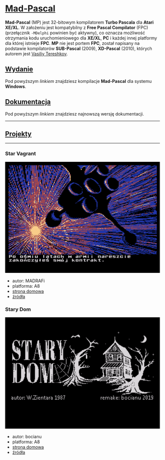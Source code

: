 # [Mad-Pascal](https://github.com/tebe6502/Mad-Pascal)

**Mad-Pascal** (MP) jest 32-bitowym kompilatorem **Turbo Pascala** dla **Atari XE/XL**. W założeniu jest kompatybilny z **Free Pascal Compilator** (FPC) (przełącznik `-MDelphi` powinien być aktywny), co oznacza możliwość otrzymania kodu uruchomieniowego dla **XE/XL**, **PC** i każdej innej platformy dla której istnieje **FPC**. **MP** nie jest portem **FPC**, został napisany na podstawie kompilatorów **SUB-Pascal** (2009), **XD-Pascal** (2010), których autorem jest [Vasiliy Tereshkov](mailto:vtereshkov@mail.ru).

## [Wydanie](https://github.com/tebe6502/Mad-Pascal/releases)

Pod powyższym *linkiem* znajdziesz kompilacje **Mad-Pascal** dla systemu **Windows**.

## [Dokumentacja](https://tebe6502.github.io/mad-pascal-mkdocs/)

Pod powyższym *linkiem* znajdziesz najnowszą wersję dokumentacji.

---

## [Projekty](https://tebe6502.github.io/mad-pascal-mkdocs/projekty/)

---

### Star Vagrant

![StarVagrant](gfx/StarVagrant.gif)

* autor: MADRAFi
* platforma: A8
* [strona domowa](http://madsoft.us/)
* [źródła](https://github.com/MADRAFi/StarVagrant)

### Stary Dom

![StaryDom](gfx/StaryDom.gif)

* autor: bocianu
* platforma: A8
* [strona domowa](http://bocianu.atari.pl/blog/starydom)
* [źródła](https://gitlab.com/bocianu/oldmansion)